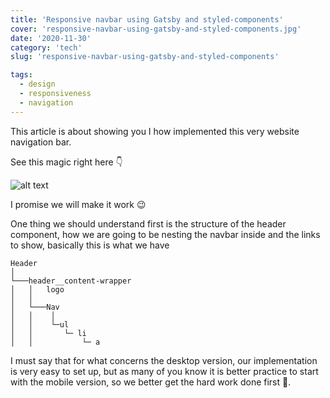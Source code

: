 ```yaml
---
title: 'Responsive navbar using Gatsby and styled-components'
cover: 'responsive-navbar-using-gatsby-and-styled-components.jpg'
date: '2020-11-30'
category: 'tech'
slug: 'responsive-navbar-using-gatsby-and-styled-components'

tags:
  - design
  - responsiveness
  - navigation
---
```


This article is about showing you I how implemented this very website navigation bar.

See this magic right here 👇

![alt text](../static/image/navbar.gif 'Logo Title Text 1')

I promise we will make it work 😉

One thing we should understand first is the structure of the header component, how we are going to be nesting the navbar inside and the links to show, basically this is what we have

```
Header
│
└───header__content-wrapper
│   │   logo
│   │
│   └───Nav
│   │    │
│   │    └─ul
│   │       └─ li
│   │           └─ a

```

I must say that for what concerns the desktop version, our implementation is very easy to set up, but as many of you know it is better practice to start with the mobile version, so we better get the hard work done first 💪.
